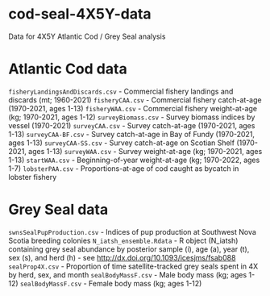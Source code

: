 # cod-seal-4X5Y-data
Data for 4X5Y Atlantic Cod / Grey Seal analysis

# Atlantic Cod data

`fisheryLandingsAndDiscards.csv` - Commercial fishery landings and discards (mt; 1960-2021)
`fisheryCAA.csv` - Commercial fishery catch-at-age (1970-2021, ages 1-13)
`fisheryWAA.csv` - Commercial fishery weight-at-age (kg; 1970-2021, ages 1-12)
`surveyBiomass.csv` - Survey biomass indices by vessel (1970-2021)
`surveyCAA.csv` - Survey catch-at-age (1970-2021, ages 1-13)
`surveyCAA-BF.csv` - Survey catch-at-age in Bay of Fundy (1970-2021, ages 1-13)
`surveyCAA-SS.csv` - Survey catch-at-age on Scotian Shelf (1970-2021, ages 1-13)
`surveyWAA.csv` - Survey weight-at-age (kg; 1970-2021, ages 1-13)
`startWAA.csv` - Beginning-of-year weight-at-age (kg; 1970-2022, ages 1-7)
`lobsterPAA.csv` - Proportions-at-age of cod caught as bycatch in lobster fishery

# Grey Seal data

`swnsSealPupProduction.csv` - Indices of pup production at Southwest Nova Scotia breeding colonies
`N_iatsh_ensemble.Rdata` - R object (N_iatsh) containing grey seal abundance by posterior sample (i), age (a), year (t), sex (s), and herd (h) - see http://dx.doi.org/10.1093/icesjms/fsab088
`sealProp4X.csv` - Proportion of time satellite-tracked grey seals spent in 4X by herd, sex, and month
`sealBodyMassF.csv` - Male body mass (kg; ages 1-12)
`sealBodyMassF.csv` - Female body mass (kg; ages 1-12)